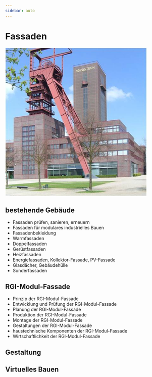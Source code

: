 ```yaml
---
sidebar: auto
---
```

# Fassaden 

![facades1](/facades1.jpg)

## bestehende Gebäude
- Fassaden prüfen, sanieren, erneuern  
- Fassaden für modulares industrielles Bauen  
- Fassadenbekleidung  
- Warmfassaden  
- Doppelfassaden  
- Gerüstfassaden  
- Heizfassaden  
- Energiefassaden, Kollektor-Fassade, PV-Fassade  
- Glasdächer, Gebäudehülle  
- Sonderfassaden  

## RGI-Modul-Fassade
- Prinzip der RGI-Modul-Fassade  
- Entwicklung und Prüfung der RGI-Modul-Fassade  
- Planung der RGI-Modul-Fassade  
- Produktion der RGI-Modul-Fassade  
- Montage der RGI-Modul-Fassade  
- Gestaltungen der RGI-Modul-Fassade  
- haustechnische Komponenten der RGI-Modul-Fassade  
- Wirtschaftlichkeit der RGI-Modul-Fassade  

## Gestaltung



## Virtuelles Bauen
